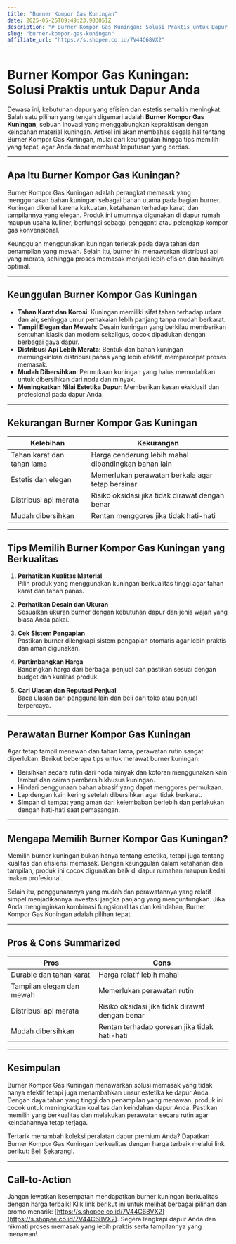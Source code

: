 ```yaml
---
title: "Burner Kompor Gas Kuningan"
date: 2025-05-25T09:49:23.903051Z
description: "# Burner Kompor Gas Kuningan: Solusi Praktis untuk Dapur Anda..."
slug: "burner-kompor-gas-kuningan"
affiliate_url: "https://s.shopee.co.id/7V44C68VX2"
---
```

# Burner Kompor Gas Kuningan: Solusi Praktis untuk Dapur Anda

Dewasa ini, kebutuhan dapur yang efisien dan estetis semakin meningkat. Salah satu pilihan yang tengah digemari adalah **Burner Kompor Gas Kuningan**, sebuah inovasi yang menggabungkan kepraktisan dengan keindahan material kuningan. Artikel ini akan membahas segala hal tentang Burner Kompor Gas Kuningan, mulai dari keunggulan hingga tips memilih yang tepat, agar Anda dapat membuat keputusan yang cerdas.

---

## Apa Itu Burner Kompor Gas Kuningan?

Burner Kompor Gas Kuningan adalah perangkat memasak yang menggunakan bahan kuningan sebagai bahan utama pada bagian burner. Kuningan dikenal karena kekuatan, ketahanan terhadap karat, dan tampilannya yang elegan. Produk ini umumnya digunakan di dapur rumah maupun usaha kuliner, berfungsi sebagai pengganti atau pelengkap kompor gas konvensional.

Keunggulan menggunakan kuningan terletak pada daya tahan dan penampilan yang mewah. Selain itu, burner ini menawarkan distribusi api yang merata, sehingga proses memasak menjadi lebih efisien dan hasilnya optimal.

---

## Keunggulan Burner Kompor Gas Kuningan

* **Tahan Karat dan Korosi**: Kuningan memiliki sifat tahan terhadap udara dan air, sehingga umur pemakaian lebih panjang tanpa mudah berkarat.
* **Tampil Elegan dan Mewah**: Desain kuningan yang berkilau memberikan sentuhan klasik dan modern sekaligus, cocok dipadukan dengan berbagai gaya dapur.
* **Distribusi Api Lebih Merata**: Bentuk dan bahan kuningan memungkinkan distribusi panas yang lebih efektif, mempercepat proses memasak.
* **Mudah Dibersihkan**: Permukaan kuningan yang halus memudahkan untuk dibersihkan dari noda dan minyak.
* **Meningkatkan Nilai Estetika Dapur**: Memberikan kesan eksklusif dan profesional pada dapur Anda.

---

## Kekurangan Burner Kompor Gas Kuningan

| Kelebihan                                  | Kekurangan                                              |
|--------------------------------------------|---------------------------------------------------------|
| Tahan karat dan tahan lama               | Harga cenderung lebih mahal dibandingkan bahan lain   |
| Estetis dan elegan                        | Memerlukan perawatan berkala agar tetap bersinar    |
| Distribusi api merata                     | Risiko oksidasi jika tidak dirawat dengan benar     |
| Mudah dibersihkan                        | Rentan menggores jika tidak hati-hati                |

---

## Tips Memilih Burner Kompor Gas Kuningan yang Berkualitas

1. **Perhatikan Kualitas Material**  
   Pilih produk yang menggunakan kuningan berkualitas tinggi agar tahan karat dan tahan panas.

2. **Perhatikan Desain dan Ukuran**  
   Sesuaikan ukuran burner dengan kebutuhan dapur dan jenis wajan yang biasa Anda pakai.

3. **Cek Sistem Pengapian**  
   Pastikan burner dilengkapi sistem pengapian otomatis agar lebih praktis dan aman digunakan.

4. **Pertimbangkan Harga**  
   Bandingkan harga dari berbagai penjual dan pastikan sesuai dengan budget dan kualitas produk.

5. **Cari Ulasan dan Reputasi Penjual**  
   Baca ulasan dari pengguna lain dan beli dari toko atau penjual terpercaya.

---

## Perawatan Burner Kompor Gas Kuningan

Agar tetap tampil menawan dan tahan lama, perawatan rutin sangat diperlukan. Berikut beberapa tips untuk merawat burner kuningan:

- Bersihkan secara rutin dari noda minyak dan kotoran menggunakan kain lembut dan cairan pembersih khusus kuningan.
- Hindari penggunaan bahan abrasif yang dapat menggores permukaan.
- Lap dengan kain kering setelah dibersihkan agar tidak berkarat.
- Simpan di tempat yang aman dari kelembaban berlebih dan perlakukan dengan hati-hati saat pemasangan.

---

## Mengapa Memilih Burner Kompor Gas Kuningan?

Memilih burner kuningan bukan hanya tentang estetika, tetapi juga tentang kualitas dan efisiensi memasak. Dengan keunggulan dalam ketahanan dan tampilan, produk ini cocok digunakan baik di dapur rumahan maupun kedai makan profesional.

Selain itu, penggunaannya yang mudah dan perawatannya yang relatif simpel menjadikannya investasi jangka panjang yang menguntungkan. Jika Anda menginginkan kombinasi fungsionalitas dan keindahan, Burner Kompor Gas Kuningan adalah pilihan tepat.

---

## Pros & Cons Summarized

| **Pros**                                           | **Cons**                                           |
|---------------------------------------------------|---------------------------------------------------|
| Durable dan tahan karat                           | Harga relatif lebih mahal                        |
| Tampilan elegan dan mewah                         | Memerlukan perawatan rutin                       |
| Distribusi api merata                             | Risiko oksidasi jika tidak dirawat dengan benar |
| Mudah dibersihkan                                | Rentan terhadap goresan jika tidak hati-hati     |

---

## Kesimpulan

Burner Kompor Gas Kuningan menawarkan solusi memasak yang tidak hanya efektif tetapi juga menambahkan unsur estetika ke dapur Anda. Dengan daya tahan yang tinggi dan penampilan yang menawan, produk ini cocok untuk meningkatkan kualitas dan keindahan dapur Anda. Pastikan memilih yang berkualitas dan melakukan perawatan secara rutin agar keindahannya tetap terjaga.

Tertarik menambah koleksi peralatan dapur premium Anda? Dapatkan Burner Kompor Gas Kuningan berkualitas dengan harga terbaik melalui link berikut: [Beli Sekarang!](https://s.shopee.co.id/7V44C68VX2).

---

## Call-to-Action

Jangan lewatkan kesempatan mendapatkan burner kuningan berkualitas dengan harga terbaik! Klik link berikut ini untuk melihat berbagai pilihan dan promo menarik: [https://s.shopee.co.id/7V44C68VX2](https://s.shopee.co.id/7V44C68VX2). Segera lengkapi dapur Anda dan nikmati proses memasak yang lebih praktis serta tampilannya yang menawan!